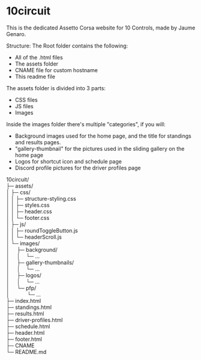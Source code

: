 # 10circuit
This is the dedicated Assetto Corsa website for 10 Controls, made by Jaume Genaro.

Structure:
The Root folder contains the following:
- All of the .html files
- The assets folder
- CNAME file for custom hostname
- This readme file

The assets folder is divided into 3 parts:
- CSS files
- JS files
- Images

Inside the images folder there's multiple "categories", if you will:
- Background images used for the home page, and the title for standings and results pages.
- "gallery-thumbnail" for the pictures used in the sliding gallery on the home page
- Logos for shortcut icon and schedule page
- Discord profile pictures for the driver profiles page

10circuit/ <br>
├─ assets/ <br>
│  ├─ css/ <br>
│  │  ├─ structure-styling.css <br>
│  │  ├─ styles.css <br>
│  │  ├─ header.css <br>
│  │  └─ footer.css <br>
│  ├─ js/ <br> 
│  │  ├─ roundToggleButton.js <br>
│  │  └─ headerScroll.js <br>
│  └─ images/ <br>
│  ­&nbsp;­&nbsp;­&nbsp;­   ├─ background/ <br>
│  ­&nbsp;­&nbsp;­&nbsp;   │ ­&nbsp;­&nbsp; └─ ... <br>
│  ­&nbsp;­&nbsp;­&nbsp;   ├─ gallery-thumbnails/ <br>
│  ­&nbsp;­&nbsp;­&nbsp;   │ ­&nbsp;­&nbsp; └─ ... <br>
│  ­&nbsp;­&nbsp;­&nbsp;   ├─ logos/ <br>
│  ­&nbsp;­&nbsp;­&nbsp;   │ ­&nbsp;­&nbsp; └─ ... <br>
│  ­&nbsp;­&nbsp;­&nbsp;   └─ pfp/ <br>
│  ­&nbsp;­&nbsp;­&nbsp;     ­&nbsp;­&nbsp;­&nbsp;­&nbsp;­&nbsp;­&nbsp; └─ ... <br>
├─ index.html <br>
├─ standings.html <br>
├─ results.html <br>
├─ driver-profiles.html <br>
├─ schedule.html <br>
├─ header.html <br>
├─ footer.html <br>
├─ CNAME <br>
└─ README.md <br>
